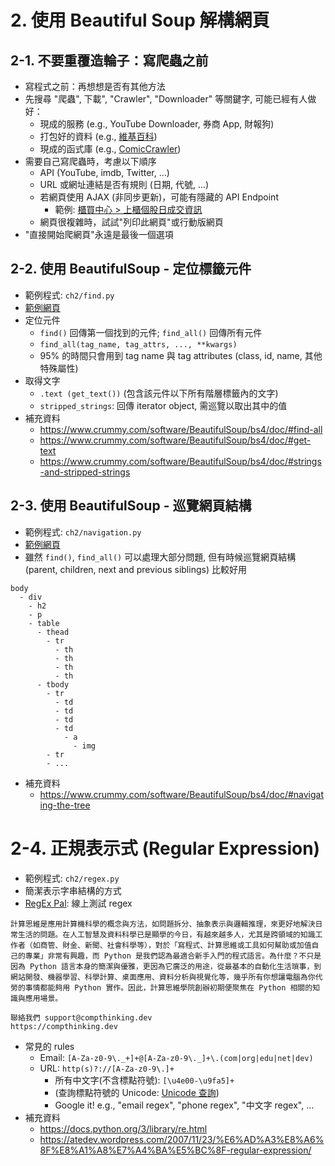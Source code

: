 # 2. 使用 Beautiful Soup 解構網頁

## 2-1. 不要重覆造輪子：寫爬蟲之前

* 寫程式之前：再想想是否有其他方法
* 先搜尋 "爬蟲", 下載", "Crawler", "Downloader" 等關鍵字, 可能已經有人做好：
  * 現成的服務 (e.g., YouTube Downloader, 券商 App, 財報狗)
  * 打包好的資料 (e.g., [維基百科](https://zh.wikipedia.org/wiki/Wikipedia:%E6%95%B0%E6%8D%AE%E5%BA%93%E4%B8%8B%E8%BD%BD))
  * 現成的函式庫 (e.g., [ComicCrawler](https://github.com/eight04/ComicCrawler))
* 需要自己寫爬蟲時，考慮以下順序
  * API (YouTube, imdb, Twitter, ...)
  * URL 或網址連結是否有規則 (日期, 代號, ...)
  * 若網頁使用 AJAX (非同步更新)，可能有隱藏的 API Endpoint
    * 範例: [櫃買中心 > 上櫃個股日成交資訊](http://www.tpex.org.tw/web/stock/aftertrading/daily_trading_info/st43.php?l=zh-tw)
  * 網頁很複雜時，試試"列印此網頁"或行動版網頁
* "直接開始爬網頁"永遠是最後一個選項

## 2-2. 使用 BeautifulSoup - 定位標籤元件

* 範例程式: `ch2/find.py`
* [範例網頁](http://compthinkingdev.github.io/py-web-scraping/ch2/blog.html)
* 定位元件
    * `find()` 回傳第一個找到的元件; `find_all()` 回傳所有元件
    * `find_all(tag_name, tag_attrs, ..., **kwargs)`
    * 95% 的時間只會用到 tag name 與 tag attributes (class, id, name, 其他特殊屬性)
* 取得文字
    * `.text (get_text())` (包含該元件以下所有階層標籤內的文字)
    * `stripped_strings`: 回傳 iterator object, 需巡覽以取出其中的值
* 補充資料
    * https://www.crummy.com/software/BeautifulSoup/bs4/doc/#find-all
    * https://www.crummy.com/software/BeautifulSoup/bs4/doc/#get-text
    * https://www.crummy.com/software/BeautifulSoup/bs4/doc/#strings-and-stripped-strings

## 2-3. 使用 BeautifulSoup - 巡覽網頁結構

* 範例程式: `ch2/navigation.py`
* [範例網頁](http://compthinkingdev.github.io/py-web-scraping/ch2/table.html)
* 雖然 `find()`, `find_all()` 可以處理大部分問題, 但有時候巡覽網頁結構 (parent, children, next and previous siblings) 比較好用

```
body
  - div
    - h2
    - p
    - table
      - thead
        - tr
          - th
          - th
          - th
          - th
      - tbody
        - tr
          - td
          - td
          - td
          - td
            - a
              - img
        - tr
        - ...        
```

* 補充資料 
    * https://www.crummy.com/software/BeautifulSoup/bs4/doc/#navigating-the-tree

# 2-4. 正規表示式 (Regular Expression)

* 範例程式: `ch2/regex.py`
* 簡潔表示字串結構的方式
* [RegEx Pal](http://www.regexpal.com/): 線上測試 regex

```
計算思維是應用計算機科學的概念與方法，如問題拆分、抽象表示與邏輯推理，來更好地解決日常生活的問題。在人工智慧及資料科學已是顯學的今日，有越來越多人，尤其是跨領域的知識工作者（如商管、財金、新聞、社會科學等），對於「寫程式、計算思維或工具如何幫助或加值自己的專業」非常有興趣，而 Python 是我們認為最適合新手入門的程式語言。為什麼？不只是因為 Python 語言本身的簡潔與優雅，更因為它廣泛的用途，從最基本的自動化生活瑣事，到網站開發、機器學習、科學計算、桌面應用、資料分析與視覺化等，幾乎所有你想讓電腦為你代勞的事情都能夠用 Python 實作。因此，計算思維學院創辦初期便聚焦在 Python 相關的知識與應用場景。

聯絡我們 support@compthinking.dev
https://compthinking.dev
```

* 常見的 rules
  * Email: `[A-Za-z0-9\._+]+@[A-Za-z0-9\._]+\.(com|org|edu|net|dev)`
  * URL: `http(s)?://[A-Za-z0-9\.]+`
    * 所有中文字(不含標點符號): `[\u4e00-\u9fa5]+`
    * (查詢標點符號的 Unicode: [Unicode 查詢](http://unicodelookup.com))
    * Google it! e.g., "email regex", "phone regex", "中文字 regex", ...
* 補充資料
  * https://docs.python.org/3/library/re.html
  * https://atedev.wordpress.com/2007/11/23/%E6%AD%A3%E8%A6%8F%E8%A1%A8%E7%A4%BA%E5%BC%8F-regular-expression/